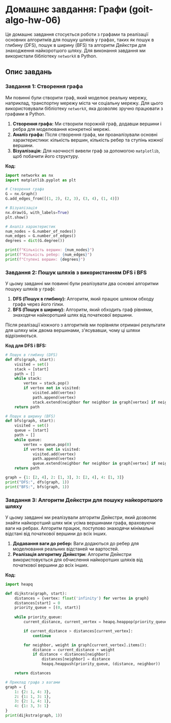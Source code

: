 
# Домашнє завдання: Графи (goit-algo-hw-06)

Це домашнє завдання стосується роботи з графами та реалізації основних алгоритмів для пошуку шляхів у графах, таких як пошук в глибину (DFS), пошук в ширину (BFS) та алгоритм Дейкстри для знаходження найкоротшого шляху. Для виконання завдання ми використали бібліотеку `networkX` в Python.

## Опис завдань

### Завдання 1: Створення графа

Ми повинні були створити граф, який моделює реальну мережу, наприклад, транспортну мережу міста чи соціальну мережу. Для цього використовували бібліотеку `networkX`, яка дозволяє зручно працювати з графами в Python.

1. **Створення графа:** Ми створили порожній граф, додавши вершини і ребра для моделювання конкретної мережі.
2. **Аналіз графа:** Після створення графа, ми проаналізували основні характеристики: кількість вершин, кількість ребер та ступінь кожної вершини.
3. **Візуалізація:** Для наочності вивели граф за допомогою `matplotlib`, щоб побачити його структуру.

**Код:**
```python
import networkx as nx
import matplotlib.pyplot as plt

# Створення графа
G = nx.Graph()
G.add_edges_from([(1, 2), (2, 3), (3, 4), (1, 4)])

# Візуалізація
nx.draw(G, with_labels=True)
plt.show()

# Аналіз характеристик
num_nodes = G.number_of_nodes()
num_edges = G.number_of_edges()
degrees = dict(G.degree())

print(f"Кількість вершин: {num_nodes}")
print(f"Кількість ребер: {num_edges}")
print(f"Ступені вершин: {degrees}")
```

### Завдання 2: Пошук шляхів з використанням DFS і BFS

У цьому завданні ми повинні були реалізувати два основні алгоритми пошуку шляхів у графі:

1. **DFS (Пошук в глибину):** Алгоритм, який працює шляхом обходу графа через його гілки.
2. **BFS (Пошук в ширину):** Алгоритм, який обходить граф рівнями, знаходячи найкоротший шлях від початкової вершини.

Після реалізації кожного з алгоритмів ми порівняли отримані результати для шляху між двома вершинами, з'ясувавши, чому ці шляхи відрізняються.

**Код для DFS і BFS:**
```python
# Пошук в глибину (DFS)
def dfs(graph, start):
    visited = set()
    stack = [start]
    path = []
    while stack:
        vertex = stack.pop()
        if vertex not in visited:
            visited.add(vertex)
            path.append(vertex)
            stack.extend(neighbor for neighbor in graph[vertex] if neighbor not in visited)
    return path

# Пошук в ширину (BFS)
def bfs(graph, start):
    visited = set()
    queue = [start]
    path = []
    while queue:
        vertex = queue.pop(0)
        if vertex not in visited:
            visited.add(vertex)
            path.append(vertex)
            queue.extend(neighbor for neighbor in graph[vertex] if neighbor not in visited)
    return path

graph = {1: [2, 4], 2: [1, 3], 3: [2, 4], 4: [1, 3]}
print("DFS:", dfs(graph, 1))
print("BFS:", bfs(graph, 1))
```

### Завдання 3: Алгоритм Дейкстри для пошуку найкоротшого шляху

У цьому завданні ми реалізували алгоритм Дейкстри, який дозволяє знайти найкоротший шлях між усіма вершинами графа, враховуючи ваги на ребрах. Алгоритм працює, поступово знаходячи мінімальні відстані від початкової вершини до всіх інших.

1. **Додавання ваги до ребер:** Ваги додаються до ребер для моделювання реальних відстаней чи вартостей.
2. **Реалізація алгоритму Дейкстри:** Алгоритм Дейкстри використовується для обчислення найкоротших шляхів від початкової вершини до всіх інших.

**Код:**
```python
import heapq

def dijkstra(graph, start):
    distances = {vertex: float('infinity') for vertex in graph}
    distances[start] = 0
    priority_queue = [(0, start)]
    
    while priority_queue:
        current_distance, current_vertex = heapq.heappop(priority_queue)

        if current_distance > distances[current_vertex]:
            continue

        for neighbor, weight in graph[current_vertex].items():
            distance = current_distance + weight
            if distance < distances[neighbor]:
                distances[neighbor] = distance
                heapq.heappush(priority_queue, (distance, neighbor))

    return distances

# Приклад графа з вагами
graph = {
    1: {2: 1, 4: 3},
    2: {1: 1, 3: 1},
    3: {2: 1, 4: 1},
    4: {1: 3, 3: 1}
}
print(dijkstra(graph, 1))
```
